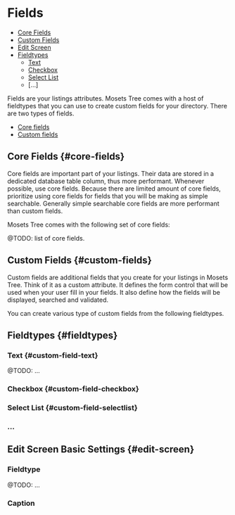 # Fields

- [Core Fields]({{version}}/fields#core-fields)
- [Custom Fields]({{version}}/fields#custom-fields)
- [Edit Screen]({{version}}/fields#edit-screen)
- [Fieldtypes]({{version}}/fields#fieldtypes)
	- [Text]({{version}}/fields#custom-field-text)
	- [Checkbox]({{version}}/fields#custom-field-checkbox)
	- [Select List]({{version}}/fields#custom-field-selectlist)
	- [...]

Fields are your listings attributes. Mosets Tree comes with a host of fieldtypes that you can use to create custom fields for your directory. There are two types of fields.

- [Core fields]({{version}}/fields#core-fields)
- [Custom fields]({{version}}/fields#custom-fields)

## Core Fields {#core-fields}

Core fields are important part of your listings. Their data are stored in a dedicated database table column, thus more performant. Whenever possible, use core fields. Because there are limited amount of core fields, prioritize using core fields for fields that you will be making as simple searchable. Generally simple searchable core fields are more performant than custom fields.

Mosets Tree comes with the following set of core fields:

@TODO: list of core fields.

## Custom Fields {#custom-fields}

Custom fields are additional fields that you create for your listings in Mosets Tree. Think of it as a custom attribute. It defines the form control that will be used when your user fill in your fields. It also define how the fields will be displayed, searched and validated.

You can create various type of custom fields from the following fieldtypes.

## Fieldtypes {#fieldtypes}

### Text {#custom-field-text}

@TODO: ...

### Checkbox {#custom-field-checkbox}

### Select List {#custom-field-selectlist}

### ...

## Edit Screen Basic Settings {#edit-screen}

### Fieldtype

@TODO: ...

### Caption




